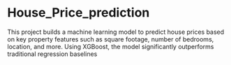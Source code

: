 # House_Price_prediction
This project builds a machine learning model to predict house prices based on key property features such as square footage, number of bedrooms, location, and more. Using XGBoost, the model significantly outperforms traditional regression baselines
